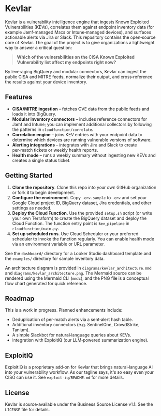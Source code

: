 # Kevlar

Kevlar is a vulnerability intelligence engine that ingests Known Exploited Vulnerabilities (KEVs),
correlates them against endpoint inventory data (for example Jamf‑managed Macs or Intune‑managed
devices), and surfaces actionable alerts via Jira or Slack.  This repository contains the
open‑source core of Kevlar.  The goal of the project is to give organizations a lightweight way
to answer a critical question:

> **Which of the vulnerabilities on the CISA Known Exploited Vulnerability list affect my
> endpoints right now?**

By leveraging BigQuery and modular connectors, Kevlar can ingest the public CISA and MITRE
feeds, normalize their output, and cross‑reference the results against your device inventory.

## Features

* **CISA/MITRE ingestion** – fetches CVE data from the public feeds and loads it into BigQuery.
* **Modular inventory connectors** – includes reference connectors for Jamf and Intune; you can
  implement additional collectors by following the patterns in `cloudfunction/correlate`.
* **Correlation engine** – joins KEV entries with your endpoint data to determine which devices
  are running vulnerable versions of software.
* **Alerting integrations** – integrates with Jira and Slack to create per‑match tickets or
  weekly health reports.
* **Health mode** – runs a weekly summary without ingesting new KEVs and creates a single
  status ticket.

## Getting Started

1. **Clone the repository**.  Clone this repo into your own GitHub organization or fork it to
   begin development.
2. **Configure the environment**.  Copy `.env.sample` to `.env` and set your Google Cloud
   project ID, BigQuery dataset, Jira credentials, and other settings as needed.
3. **Deploy the Cloud Function**.  Use the provided `setup.sh` script (or write your own
   Terraform) to create the BigQuery dataset and deploy the Cloud Function.  The function
   entry point is `kev_pipeline` in `cloudfunction/main.py`.
4. **Set up scheduled runs**.  Use Cloud Scheduler or your preferred scheduler to invoke the
   function regularly.  You can enable health mode via an environment variable or URL
   parameter.

See the `dashboard/` directory for a Looker Studio dashboard template and the `examples/`
directory for sample inventory data.

An architecture diagram is provided in `diagrams/kevlar_architecture.mmd` and
`diagrams/kevlar_architecture.png`.  The Mermaid source can be rendered using the
Mermaid CLI (`mmdc`), and the PNG file is a conceptual flow chart generated
for quick reference.

## Roadmap

This is a work in progress.  Planned enhancements include:

* Deduplication of per‑match alerts via a sent‑alert hash table.
* Additional inventory connectors (e.g. SentinelOne, CrowdStrike, Tanium).
* A simple Slackbot for natural‑language queries about KEVs.
* Integration with ExploitIQ (our LLM‑powered summarization engine).

## ExploitIQ

ExploitIQ is a proprietary add‑on for Kevlar that brings natural‑language AI
into your vulnerability workflow.  As our tagline says, it's so easy even
your CISO can use it.  See `exploit-iq/README.md` for more details.

## License

Kevlar is source‑available under the Business Source License v1.1.  See the `LICENSE` file for
details.
